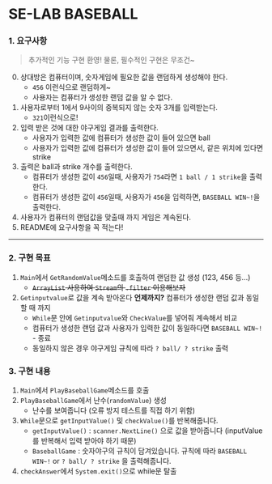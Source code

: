 # SE-LAB BASEBALL

### 1. 요구사항
> 추가적인 기능 구현 환영! 물론, 필수적인 구현은 무조건~
0. 상대방은 컴퓨터이며, 숫자게임에 필요한 값을 랜덤하게 생성해야 한다.
    - `456` 이런식으로 랜덤하게~
    - 사용자는 컴퓨터가 생성한 랜덤 값을 알 수 없다.
1. 사용자로부터 1에서 9사이의 중복되지 않는 숫자 3개를 입력받는다.
    - `321`이런식으로!
2. 입력 받은 것에 대한 야구게임 결과를 출력한다.
    - 사용자가 입력한 값에 컴퓨터가 생성한 값이 들어 있으면 ball
    - 사용자가 입력한 값에 컴퓨터가 생성한 값이 들어 있으면서, 같은 위치에 있다면 strike
3. 출력은 ball과 strike 개수를 출력한다.
   - 컴퓨터가 생성한 값이 `456`일때, 사용자가 `754`라면 `1 ball / 1 strike`을 출력한다.
   - 컴퓨터가 생성한 값이 `456`일때, 사용자가 `456`을 입력하면, `BASEBALL WIN~!`을 출력한다.
4. 사용자가 컴퓨터의 랜덤값을 맞출때 까지 게임은 계속된다.
5. README에 요구사항을 꼭 적는다!
---

### 2. 구현 목표
1. `Main`에서 `GetRandomValue`메소드를 호출하여 랜덤한 값 생성 (123, 456 등...)
   - ~~`ArrayList` 사용하여 `Stream`의 `.filter` 이용해보자~~
2. `Getinputvalue`로 값을 계속 받아온다 **언제까지?** 컴퓨터가 생성한 랜덤 값과 동일할 때 까지
   - `While`문 안에 `Getinputvalue`와 `CheckValue`를 넣어줘 계속해서 비교
   - 컴퓨터가 생성한 랜덤 값과 사용자가 입력한 값이 동일하다면 `BASEBALL WIN~!` - 종료
   - 동일하지 않은 경우 야구게임 규칙에 따라 `? ball/ ? strike` 출력

### 3. 구현 내용
1. `Main`에서 `PlayBaseballGame`메소드를 호출
2. `PlayBaseballGame`에서 난수(`randomValue`) 생성
   - 난수를 보여줍니다 (오류 방지 테스트를 직접 하기 위함)
3. `While`문으로 `getInputValue()` 및 `checkValue()`를 반복해줍니다.
   - `getInputValue()` : `scanner.NextLine()` 으로 값을 받아줍니다 (inputValue를 반복해서 입력 받아야 하기 때문)
   - `BaseballGame` : 숫자야구의 규칙이 담겨있습니다. 규칙에 따라 `BASEBALL WIN~!` or `? ball/ ? strike` 을 출력해줍니다.
4. `checkAnswer`에서 `System.exit()`으로 while문 탈출
